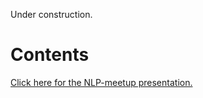 Under construction.

# Contents

[Click here for the NLP-meetup presentation.](https://danieltsoukup.github.io/data4good---GruenStattGrau/notebooks/2.0_RegDan_locationdetection.slides.html)
